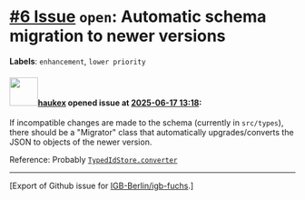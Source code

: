 # [\#6 Issue](https://github.com/IGB-Berlin/igb-fuchs/issues/6) `open`: Automatic schema migration to newer versions
**Labels**: `enhancement`, `lower priority`


#### <img src="https://avatars.githubusercontent.com/u/4613111?u=708742f53b26cb75f2c7a93ee7a7a53abe18ec48&v=4" width="50">[haukex](https://github.com/haukex) opened issue at [2025-06-17 13:18](https://github.com/IGB-Berlin/igb-fuchs/issues/6):

If incompatible changes are made to the schema (currently in `src/types`), there should be a "Migrator" class that automatically upgrades/converts the JSON to objects of the newer version.

Reference: Probably [`TypedIdStore.converter`](https://github.com/IGB-Berlin/igb-fuchs/blob/862d1045a6adb92742fe2b95ee97afab426cec13/src/idb-store.ts#L183)




-------------------------------------------------------------------------------



[Export of Github issue for [IGB-Berlin/igb-fuchs](https://github.com/IGB-Berlin/igb-fuchs).]
